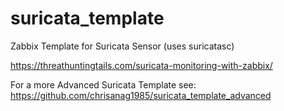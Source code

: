 # suricata_template
Zabbix Template for Suricata Sensor (uses suricatasc)


https://threathuntingtails.com/suricata-monitoring-with-zabbix/


For a more Advanced Suricata Template see: https://github.com/chrisanag1985/suricata_template_advanced
